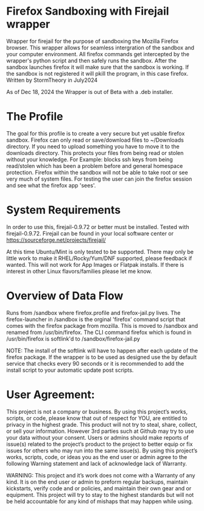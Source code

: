 # Firefox Sandboxing with Firejail wrapper
Wrapper for firejail for the purpose of sandboxing the Mozilla Firefox browser. This wrapper allows for seamless intergration of the sandbox and your computer environment. All firefox commands get intercepted by the wrapper's python script and then safely runs the sandbox. After the sandbox launches firefox it will make sure that the sandbox is working. If the sandbox is not registered it will pkill the program, in this case firefox.
Written by StormTheory in July2024

As of Dec 18, 2024 the Wrapper is out of Beta with a .deb installer.

# The Profile
The goal for this profile is to create a very secure but yet usable firefox sandbox. Firefox can only read or save/download files to ~/Downloads directory. If you need to upload something you have to move it to the downloads directory. This protects your files from being read or stolen without your knowledge. For Example: blocks ssh keys from being read/stolen which has been a problem before and general homespace protection. Firefox within the sandbox will not be able to take root or see very much of system files. For testing the user can join the firefox session and see what the firefox app 'sees'.

# System Requirements
In order to use this, firejail-0.9.72 or better must be installed. Tested with firejail-0.9.72.
Firejail can be found in your local software center or https://sourceforge.net/projects/firejail/

At this time Ubuntu/Mint is only tested to be supported. There may only be little work to make it RHEL/Rocky/Yum/DNF supported, please feedback if wanted. 
This will not work for App Images or Flatpak installs. If there is interest in other Linux flavors/families please let me know. 

# Overview of Data Flow
Runs from /sandbox where firefox.profile and firefox-jail.py lives. 
The firefox-launcher in /sandbox is the orginal 'firefox' command script that comes with the firefox package from mozilla. This is moved to /sandbox and renamed from /usr/bin/firefox.
The CLI command firefox which is found in /usr/bin/firefox is softlink'd to /sandbox/firefox-jail.py

NOTE: The install of the softlink will have to happen after each update of the firefox package. 
If the wrapper is to be used as designed use the by default service that checks every 90 seconds or 
it is recommended to add the install script to your automatic update post scripts.

# User Agreement:
This project is not a company or business. By using this project’s works, scripts, or code, please know that out of respect for YOU, are entitled to privacy in the highest grade. This product will not try to steal, share, collect, or sell your information. However 3rd parties such at Github may try to use your data without your consent. Users or admins should make reports of issue(s) related to the project’s product to the project to better equip or fix issues for others who may run into the same issue(s). By using this project’s works, scripts, code, or ideas you as the end user or admin agree to the following Warning statement and lack of acknowledge lack of Warranty.

WARNING: This project and it’s work does not come with a Warranty of any kind. It is on the end user or admin to preform regular backups, maintain kickstarts, verify code and or policies, and maintain their own gear and or equipment. This project will try to stay to the highest standards but will not be held accountable for any kind of mishaps that may happen while using.
